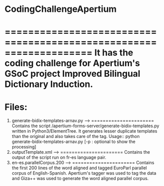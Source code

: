 CodingChallengeApertium
=======================
===================================================================
It has the coding challenge for Apertium's GSoC project Improved Bilingual Dictionary Induction.
===================================================================

Files:
============
1. generate-bidix-templates-arnav.py --> 
======================
Contains the script /apertium-forms-server/generate-bidix-templates.py written in Python3/ElementTree. It generates lesser duplicate templates than the original and also takes care of the <g> tag. 
Usage:: python  generate-bidix-templates-arnav.py   <monodix left> <bidix> <monodix right> [-p : optional to show the processing]
2. outputTemplate.xml -->
======================
Contains the output of the script run on fr-es language pair.
3. en-es.parallelCorpus.200 --> 
======================
Contains the first 200 lines of the word aligned and tagged EuroParl parallel corpus of English-Spanish. Apertium's tagger was used to tag the data and Giza++ was used to generate the word aligned parallel corpus.
